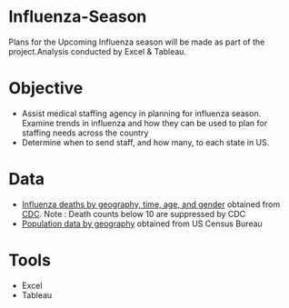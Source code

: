 # Influenza-Season
Plans for the Upcoming Influenza season will be made as part of the project.Analysis conducted by Excel & Tableau.

# Objective
* Assist medical staffing agency in planning for influenza season. Examine trends in influenza and how they can be used to plan for staffing needs across the country
* Determine when to send staff, and how many, to each state in US.

# Data
* [Influenza deaths by geography, time, age, and gender](https://coach-courses-us.s3.amazonaws.com/public/courses/da_program/CDC_Influenza_Deaths_edited.xlsx) obtained from [CDC](https://wonder.cdc.gov/ucd-icd10.html).  Note : Death counts below 10 are suppressed by CDC
* [Population data by geography](https://coach-courses-us.s3.amazonaws.com/public/courses/data-immersion/A1-A2_Influenza_Project/Census_Population_transformed_202101.csv) obtained from US Census Bureau

# Tools
* Excel
* Tableau




